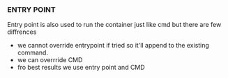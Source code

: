 ### ENTRY POINT ###

Entry point is also used to run the container just like cmd but there are few diffrences
* we cannot override entrypoint if tried so it'll append to the existing command.
* we can overrride CMD
* fro best results we use entry point and CMD
